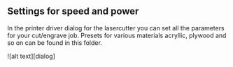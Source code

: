 ## Settings for speed and power

In the printer driver dialog for the lasercutter you can set all the parameters for your cut/engrave job.
Presets for various materials acryllic, plywood and so on can be found in this folder.

![alt text][dialog]


